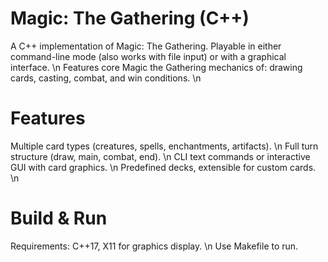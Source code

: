 # Magic: The Gathering (C++)
A C++ implementation of Magic: The Gathering. Playable in either command-line mode (also works with file input) or with a graphical interface. \n Features core Magic the Gathering mechanics of: drawing cards, casting, combat, and win conditions. \n

# Features
Multiple card types (creatures, spells, enchantments, artifacts). \n
Full turn structure (draw, main, combat, end). \n
CLI text commands or interactive GUI with card graphics. \n
Predefined decks, extensible for custom cards. \n

# Build & Run
Requirements: C++17, X11 for graphics display. \n
Use Makefile to run. 

